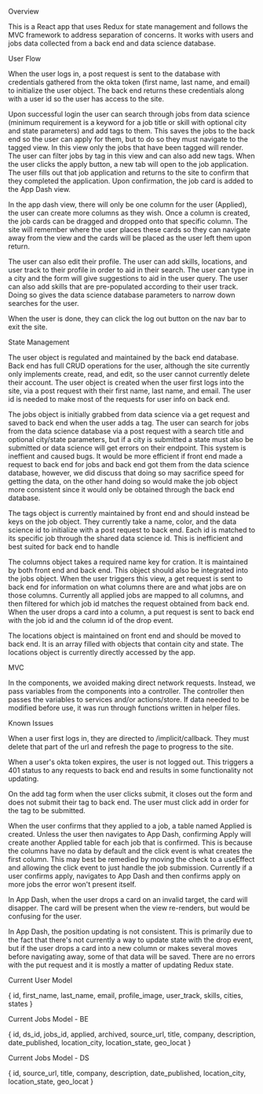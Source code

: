 Overview

This is a React app that uses Redux for state management and follows the MVC framework to address separation of concerns. It works with users and jobs data collected from a back end and data science database.

User Flow

When the user logs in, a post request is sent to the database with credentials gathered from the okta token (first name, last name, and email) to initialize the user object. The back end returns these credentials along with a user id so the user has access to the site. 

Upon successful login the user can search through jobs from data science (minimum requirement is a keyword for a job title or skill with optional city and state parameters) and add tags to them. This saves the jobs to the back end so the user can apply for them, but to do so they must navigate to the tagged view. In this view only the jobs that have been tagged will render. The user can filter jobs by tag in this view and can also add new tags. When the user clicks the apply button, a new tab will open to the job application. The user fills out that job application and returns to the site to confirm that they completed the application. Upon confirmation, the job card is added to the App Dash view.

In the app dash view, there will only be one column for the user (Applied), the user can create more columns as they wish. Once a column is created, the job cards can be dragged and dropped onto that specific column. The site will remember where the user places these cards so they can navigate away from the view and the cards will be placed as the user left them upon return.

The user can also edit their profile. The user can add skills, locations, and user track to their profile in order to aid in their search. The user can type in a city and the form will give suggestions to aid in the user query. The user can also add skills that are pre-populated according to their user track. Doing so gives the data science database parameters to narrow down searches for the user.

When the user is done, they can click the log out button on the nav bar to exit the site.

State Management

The user object is regulated and maintained by the back end database. Back end has full CRUD operations for the user, although the site currently only implements create, read, and edit, so the user cannot currently delete their account. The user object is created when the user first logs into the site, via a post request with their first name, last name, and email. The user id is needed to make most of the requests for user info on back end.

The jobs object is initially grabbed from data science via a get request and saved to back end when the user adds a tag. The user can search for jobs from the data science database via a post request with a search title and optional city/state parameters, but if a city is submitted a state must also be submitted or data science will get errors on their endpoint. This system is ineffient and caused bugs. It would be more efficient if front end made a request to back end for jobs and back end got them from the data science database, however, we did discuss that doing so may sacrifice speed for getting the data, on the other hand doing so would make the job object more consistent since it would only be obtained through the back end database. 

The tags object is currently maintained by front end and should instead be keys on the job object. They currently take a name, color, and the data science id to initialize with a post request to back end. Each id is matched to its specific job through the shared data science id. This is inefficient and best suited for back end to handle

The columns object takes a required name key for cration. It is maintained by both front end and back end. This object should also be integrated into the jobs object. When the user triggers this view, a get request is sent to back end for information on what columns there are and what jobs are on those columns. Currently all applied jobs are mapped to all columns, and then filtered for which job id matches the request obtained from back end. When the user drops a card into a column, a put request is sent to back end with the job id and the column id of the drop event.

The locations object is maintained on front end and should be moved to back end. It is an array filled with objects that contain city and state. The locations object is currently directly accessed by the app.

MVC

In the components, we avoided making direct network requests. Instead, we pass variables from the components into a controller. The controller then passes the variables to services and/or actions/store. If data needed to be modified before use, it was run through functions written in helper files.

Known Issues

When a user first logs in, they are directed to /implicit/callback. They must delete that part of the url and refresh the page to progress to the site.

When a user's okta token expires, the user is not logged out. This triggers a 401 status to any requests to back end and results in some functionality not updating.

On the add tag form when the user clicks submit, it closes out the form and does not submit their tag to back end. The user must click add in order for the tag to be submitted.

When the user confirms that they applied to a job, a table named Applied is created. Unless the user then navigates to App Dash, confirming Apply will create another Applied table for each job that is confirmed. This is because the columns have no data by default and the click event is what creates the first column. This may best be remedied by moving the check to a useEffect and allowing the click event to just handle the job submission. Currently if a user confirms apply, navigates to App Dash and then confirms apply on more jobs the error won't present itself.

In App Dash, when the user drops a card on an invalid target, the card will disapper. The card will be present when the view re-renders, but would be confusing for the user.

In App Dash, the position updating is not consistent. This is primarily due to the fact that there's not currently a way to update state with the drop event, but if the user drops a card into a new column or makes several moves before navigating away, some of that data will be saved. There are no errors with the put request and it is mostly a matter of updating Redux state.

Current User Model

{
    id,
    first_name,
    last_name,
    email,
    profile_image,
    user_track,
    skills,
    cities,
    states
}

Current Jobs Model - BE

{
    id,
    ds_id,
    jobs_id,
    applied,
    archived,
    source_url,
    title,
    company,
    description,
    date_published,
    location_city,
    location_state,
    geo_locat
}

Current Jobs Model - DS

{
    id,
    source_url,
    title,
    company,
    description,
    date_published,
    location_city,
    location_state,
    geo_locat
}